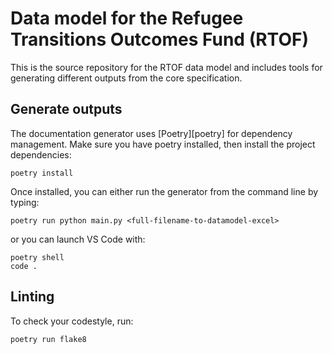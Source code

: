 # Data model for the Refugee Transitions Outcomes Fund (RTOF)

This is the source repository for the RTOF data model and includes tools for generating different outputs from the core
specification. 

## Generate outputs

The documentation generator uses [Poetry][poetry] for dependency management. Make sure you have poetry installed, then install
the project dependencies:

```
poetry install
```

Once installed, you can either run the generator from the command line by typing:

```
poetry run python main.py <full-filename-to-datamodel-excel>
```

or you can launch VS Code with:

```
poetry shell
code .
```

## Linting

To check your codestyle, run:

```
poetry run flake8
```